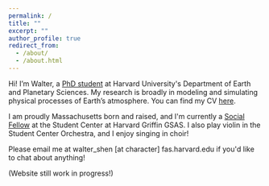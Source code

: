 ```yaml
---
permalink: /
title: ""
excerpt: ""
author_profile: true
redirect_from: 
  - /about/
  - /about.html
---
```


Hi! I’m Walter, a [PhD student](https://eps.harvard.edu/people/walter-shen) at Harvard University's Department of Earth and Planetary Sciences. My research is broadly in modeling and simulating physical processes of Earth’s atmosphere. You can find my CV [here](https://shenwalter.github.io/files/Walter_Shen_CV_Aug_2023.pdf).

I am proudly Massachusetts born and raised, and I'm currently a [Social Fellow](https://engage.gsas.harvard.edu/news/282632#:~:text=Walter%20Shen) at the Student Center at Harvard Griffin GSAS. I also play violin in the Student Center Orchestra, and I enjoy singing in choir!

Please email me at walter_shen [at character] fas.harvard.edu if you'd like to chat about anything!

(Website still work in progress!)
